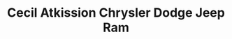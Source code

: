 ---
title: "Cecil Atkission Chrysler Dodge Jeep Ram"
url: /orange/cecil-atkission-chrysler-dodge-jeep-ram/
shop: Autohaus
---